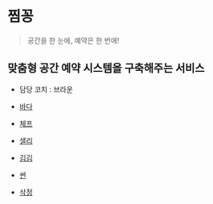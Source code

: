 # 찜꽁

> 공간을 한 눈에, 예약은 한 번에!

## 맞춤형 공간 예약 시스템을 구축해주는 서비스

- 담당 코치 : 브라운

- [바다](bada.md)
- [체프](cheffe.md)
- [샐리](sally.md)
- [김김](kimkim.md)
- [썬](sun.md)
- [삭정](sakjung.md)
